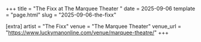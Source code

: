 +++
title = "The Fixx at The Marquee Theater "
date = 2025-09-06
template = "page.html"
slug = "2025-09-06-the-fixx"

[extra]
artist = "The Fixx"
venue = "The Marquee Theater"
venue_url = "https://www.luckymanonline.com/venue/marquee-theatre/"
+++
